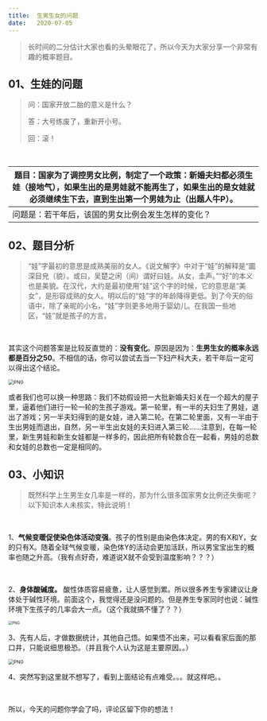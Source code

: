 ```yaml
---
title:	生男生女的问题
date:	2020-07-05
---
```


> 长时间的二分估计大家也看的头晕眼花了，所以今天为大家分享一个非常有趣的概率题目。

## 01、生娃的问题

>问：国家开放二胎的意义是什么？
>
>答：大号练废了，重新开小号。
>
>回：滚！

 <br/>

| 题目：国家为了调控男女比例，制定了一个政策：新婚夫妇都必须生娃（接地气），如果生出的是男娃就不能再生了，如果生出的是女娃就必须继续生下去，直到生出第一个男娃为止（出题人牛P）。 |
| ------------------------------------------------------------ |
| 问题是：若干年后，该国的男女比例会发生怎样的变化？           |

## 02、题目分析

> “娃”字最初的意思是成熟美丽的女人。《说文解字》中对于“娃”的解释是“圜深目皃（貌）。或曰，吴楚之闲（间）谓好曰娃。从女，圭声。”“好”的本义也是美貌。在汉代，大约是最初使用“娃”这个字的时候，它的意思是“美女”，是形容成熟的女人。明以后的“娃”字的年龄降得更低。到了今天的俗语中，除了亲昵的小名，“娃”字则更多地用于婴幼儿。在我国一些地区，“娃”就是孩子的方言。

 <br/>

其实这个问题答案是比较反直觉的：**没有变化**。原因是因为：**生男生女的概率永远都是百分之50**。不相信的话，你可以尝试去当一下妇产科大夫，若干年后一定可以得出这个结论。

<img src="./606/1.jpg" alt="PNG" style="zoom: 67%;" />

或者我们也可以换一种思路：我们不妨假设把一大批新婚夫妇关在一个超大的屋子里，逼着他们进行一轮一轮的生孩子游戏。第一轮里，有一半的夫妇生了男娃，退出了游戏；另一半夫妇得到的是女娃，进入第二轮。在第二轮里面，又有一半由于生出男娃而退出，自然，另一半生出女娃的夫妇进入第三轮……注意到，在每一轮里，新生男娃和新生女娃都是一样多的，因此把所有轮数合在一起看，男娃的总数和女娃的总数也一定是相同的。

## 03、小知识

> 既然科学上生男生女几率是一样的，那为什么很多国家男女比例还失衡呢？以下知识本人未核实，特此说明！

 <br/>

1、**气候变暖促使染色体活动变强**。孩子的性别是由染色体决定。男的有X和Y，女的只有X。随着全球气候变暖，染色体Y的活动会更加活跃，所以男宝宝出生的概率也随之升高。（我有点好奇，难道说X就不会受到温度影响？？？）

 <br/>

2、**身体酸碱度。** 酸性体质容易疲惫，让人感觉到累。所以很多养生专家建议让身体处于碱性环境。前面这个，我觉得还是没问题的。但是养生专家同时也说：碱性环境下生孩子的几率会大一点。（这个我就搞不懂了？？）

<img src="./606/2.jpg" alt="PNG" style="zoom: 50%;" />

3、先有人后，才做数据统计，其他自己悟。如果悟不出来，可以看看家后面的那口井，只能说细思极恐。（并且我个人认为这是主要原因。。）

<img src="./606/3.jpg" alt="PNG" style="zoom: 67%;" />

4、突然写到这里就不想写了，看到上面结论有点难受。。。就这样吧。。

 <br/>

所以，今天的问题你学会了吗，评论区留下你的想法！